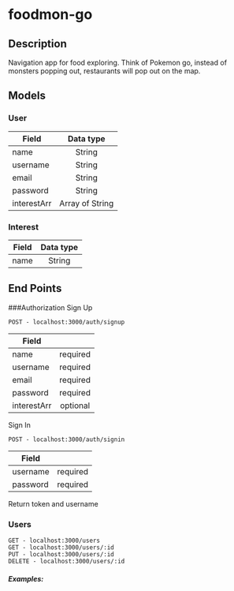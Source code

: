 # foodmon-go

## Description
Navigation app for food exploring. Think of Pokemon go, instead of monsters popping out, restaurants will pop out on the map.


## Models
### User

| Field         | Data type     |
| --------------|:-------------:|
| name          | String        |
| username      | String        |
| email         | String        |
| password      | String        |
| interestArr   | Array of String |


### Interest

| Field         | Data type     |
| --------------|:-------------:|
| name          | String        |


## End Points

###Authorization
Sign Up
```
POST - localhost:3000/auth/signup
```
| Field         |      |
| --------------|:-------------:|
| name          | required        |
| username      | required        |
| email         | required        |
| password      | required        |
| interestArr   | optional |



Sign In
```
POST - localhost:3000/auth/signin
```
| Field         |      |
| --------------|:-------------:|
| username      | required        |
| password         | required        |

Return token and username


### Users
```
GET - localhost:3000/users
GET - localhost:3000/users/:id
PUT - localhost:3000/users/:id
DELETE - localhost:3000/users/:id
```


##### Examples:
